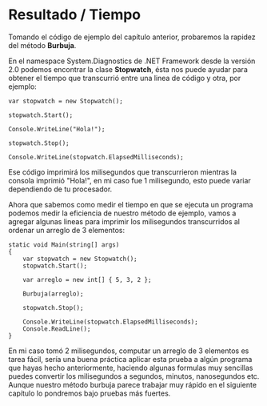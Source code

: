 # Resultado / Tiempo

Tomando el código de ejemplo del capítulo anterior, probaremos la rapidez del método **Burbuja**.

En el namespace System.Diagnostics de .NET Framework desde la versión 2.0 podemos encontrar la clase **Stopwatch**, ésta nos puede ayudar para obtener el tiempo que transcurrió entre una linea de código y otra, por ejemplo:

```
var stopwatch = new Stopwatch();

stopwatch.Start();

Console.WriteLine("Hola!");

stopwatch.Stop();

Console.WriteLine(stopwatch.ElapsedMilliseconds);
```

Ese código imprimirá los milisegundos que transcurrieron mientras la consola imprimió "Hola!", en mi caso fue 1 milisegundo, esto puede variar dependiendo de tu procesador.

Ahora que sabemos como medir el tiempo en que se ejecuta un programa podemos medir la eficiencia de nuestro método de ejemplo, vamos a agregar algunas lineas para imprimir los milisegundos transcurridos al ordenar un arreglo de 3 elementos:


```
static void Main(string[] args)
{
	var stopwatch = new Stopwatch();
	stopwatch.Start();

	var arreglo = new int[] { 5, 3, 2 };

	Burbuja(arreglo);

	stopwatch.Stop();

	Console.WriteLine(stopwatch.ElapsedMilliseconds);
	Console.ReadLine();
}
```

En mi caso tomó 2 milisegundos, computar un arreglo de 3 elementos es tarea fácil, sería una buena práctica aplicar esta prueba a algún programa que hayas hecho anteriormente, haciendo algunas formulas muy sencillas puedes convertir los milisegundos a segundos, minutos, nanosegundos etc. Aunque nuestro método burbuja parece trabajar muy rápido en el siguiente capítulo lo pondremos bajo pruebas más fuertes.
